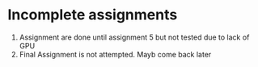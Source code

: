 # Incomplete assignments
1. Assignment are done until assignment 5 but not tested due to lack of GPU
2. Final Assignment is not attempted. Mayb come back later
